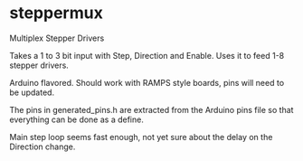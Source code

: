 # steppermux
Multiplex Stepper Drivers

Takes a 1 to 3 bit input with Step, Direction and Enable. Uses it to feed 1-8 stepper drivers.

Arduino flavored. Should work with RAMPS style boards, pins will need to be updated.

The pins in generated_pins.h are extracted from the Arduino pins file so that everything
can be done as a define.

Main step loop seems fast enough, not yet sure about the delay on the Direction change.

